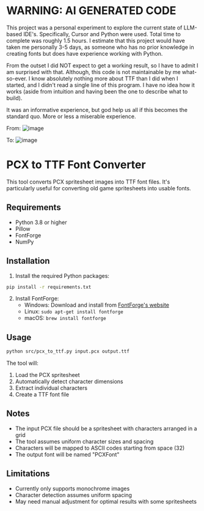 # WARNING: AI GENERATED CODE 

This project was a personal experiment to explore the current state of LLM-based IDE's. Specifically, Cursor and Python were used. Total time to complete was roughly 1.5 hours. I estimate that this project would have taken me personally 3-5 days, as someone who has no prior knowledge in creating fonts but does have experience working with Python.

From the outset I did NOT expect to get a working result, so I have to admit I am surprised with that. Although, this code is not maintainable by me what-so-ever. I know absolutely nothing more about TTF than I did when I started, and I didn't read a single line of this program. I have no idea how it works (aside from intuition and having been the one to describe what to build).

It was an informative experience, but god help us all if this becomes the standard quo. More or less a miserable experience.

From:
![image](https://github.com/user-attachments/assets/b21e65c7-b1c7-423c-b9cb-7b97675328ed)

To:
![image](https://github.com/user-attachments/assets/c35cc511-23be-483b-96ef-7f6ddb28f8ea)


# PCX to TTF Font Converter

This tool converts PCX spritesheet images into TTF font files. It's particularly useful for converting old game spritesheets into usable fonts.

## Requirements

- Python 3.8 or higher
- Pillow
- FontForge
- NumPy

## Installation

1. Install the required Python packages:
```bash
pip install -r requirements.txt
```

2. Install FontForge:
   - Windows: Download and install from [FontForge's website](https://fontforge.org/en-US/downloads/)
   - Linux: `sudo apt-get install fontforge`
   - macOS: `brew install fontforge`

## Usage

```bash
python src/pcx_to_ttf.py input.pcx output.ttf
```

The tool will:
1. Load the PCX spritesheet
2. Automatically detect character dimensions
3. Extract individual characters
4. Create a TTF font file

## Notes

- The input PCX file should be a spritesheet with characters arranged in a grid
- The tool assumes uniform character sizes and spacing
- Characters will be mapped to ASCII codes starting from space (32)
- The output font will be named "PCXFont"

## Limitations

- Currently only supports monochrome images
- Character detection assumes uniform spacing
- May need manual adjustment for optimal results with some spritesheets 
